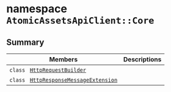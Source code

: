 # namespace `AtomicAssetsApiClient::Core` 

## Summary

 Members                                | Descriptions                                
----------------------------------------|---------------------------------------------
`class ` [`HttpRequestBuilder`](.github/workflows/documentation/md/AtomicAssetsApiClient--Core--HttpRequestBuilder.md#class_atomic_assets_api_client_1_1_core_1_1_http_request_builder) | 
`class ` [`HttpResponseMessageExtension`](.github/workflows/documentation/md/AtomicAssetsApiClient--Core--HttpResponseMessageExtension.md#class_atomic_assets_api_client_1_1_core_1_1_http_response_message_extension) | 

